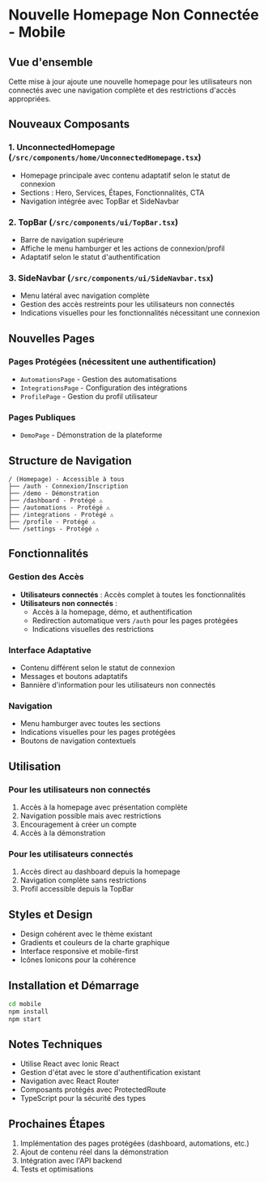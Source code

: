 # Nouvelle Homepage Non Connectée - Mobile

## Vue d'ensemble

Cette mise à jour ajoute une nouvelle homepage pour les utilisateurs non connectés avec une navigation complète et des restrictions d'accès appropriées.

## Nouveaux Composants

### 1. UnconnectedHomepage (`/src/components/home/UnconnectedHomepage.tsx`)
- Homepage principale avec contenu adaptatif selon le statut de connexion
- Sections : Hero, Services, Étapes, Fonctionnalités, CTA
- Navigation intégrée avec TopBar et SideNavbar

### 2. TopBar (`/src/components/ui/TopBar.tsx`)
- Barre de navigation supérieure
- Affiche le menu hamburger et les actions de connexion/profil
- Adaptatif selon le statut d'authentification

### 3. SideNavbar (`/src/components/ui/SideNavbar.tsx`)
- Menu latéral avec navigation complète
- Gestion des accès restreints pour les utilisateurs non connectés
- Indications visuelles pour les fonctionnalités nécessitant une connexion

## Nouvelles Pages

### Pages Protégées (nécessitent une authentification)
- `AutomationsPage` - Gestion des automatisations
- `IntegrationsPage` - Configuration des intégrations
- `ProfilePage` - Gestion du profil utilisateur

### Pages Publiques
- `DemoPage` - Démonstration de la plateforme

## Structure de Navigation

```
/ (Homepage) - Accessible à tous
├── /auth - Connexion/Inscription
├── /demo - Démonstration
├── /dashboard - Protégé ⚠️
├── /automations - Protégé ⚠️
├── /integrations - Protégé ⚠️
├── /profile - Protégé ⚠️
└── /settings - Protégé ⚠️
```

## Fonctionnalités

### Gestion des Accès
- **Utilisateurs connectés** : Accès complet à toutes les fonctionnalités
- **Utilisateurs non connectés** : 
  - Accès à la homepage, démo, et authentification
  - Redirection automatique vers `/auth` pour les pages protégées
  - Indications visuelles des restrictions

### Interface Adaptative
- Contenu différent selon le statut de connexion
- Messages et boutons adaptatifs
- Bannière d'information pour les utilisateurs non connectés

### Navigation
- Menu hamburger avec toutes les sections
- Indications visuelles pour les pages protégées
- Boutons de navigation contextuels

## Utilisation

### Pour les utilisateurs non connectés
1. Accès à la homepage avec présentation complète
2. Navigation possible mais avec restrictions
3. Encouragement à créer un compte
4. Accès à la démonstration

### Pour les utilisateurs connectés
1. Accès direct au dashboard depuis la homepage
2. Navigation complète sans restrictions
3. Profil accessible depuis la TopBar

## Styles et Design

- Design cohérent avec le thème existant
- Gradients et couleurs de la charte graphique
- Interface responsive et mobile-first
- Icônes Ionicons pour la cohérence

## Installation et Démarrage

```bash
cd mobile
npm install
npm start
```

## Notes Techniques

- Utilise React avec Ionic React
- Gestion d'état avec le store d'authentification existant
- Navigation avec React Router
- Composants protégés avec ProtectedRoute
- TypeScript pour la sécurité des types

## Prochaines Étapes

1. Implémentation des pages protégées (dashboard, automations, etc.)
2. Ajout de contenu réel dans la démonstration
3. Intégration avec l'API backend
4. Tests et optimisations